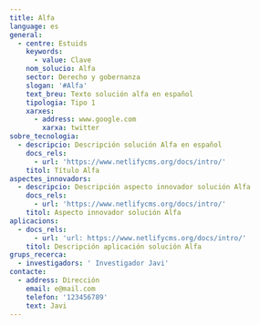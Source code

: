 ```yaml
---
title: Alfa
language: es
general:
  - centre: Estuids
    keywords:
      - value: Clave
    nom_solucio: Alfa
    sector: Derecho y gobernanza
    slogan: '#Alfa'
    text_breu: Texto solución alfa en español
    tipologia: Tipo 1
    xarxes:
      - address: www.google.com
        xarxa: twitter
sobre_tecnologia:
  - descripcio: Descripción solución Alfa en español
    docs_rels:
      - url: 'https://www.netlifycms.org/docs/intro/'
    titol: Título Alfa
aspectes_innovadors:
  - descripcio: Descripción aspecto innovador solución Alfa
    docs_rels:
      - url: 'https://www.netlifycms.org/docs/intro/'
    titol: Aspecto innovador solución Alfa
aplicacions:
  - docs_rels:
      - url: 'url: https://www.netlifycms.org/docs/intro/'
    titol: Descripción aplicación solución Alfa
grups_recerca:
  - investigadors: ' Investigador Javi'
contacte:
  - address: Dirección
    email: e@mail.com
    telefon: '123456789'
    text: Javi
---
```


